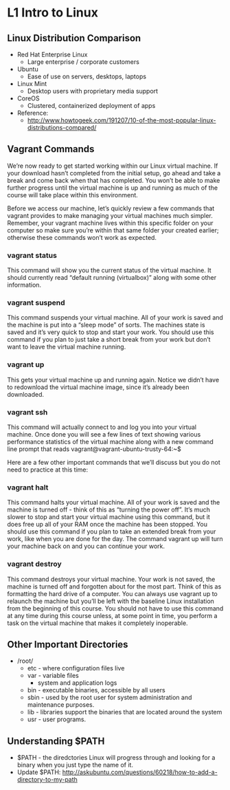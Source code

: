 # L1 Intro to Linux
## Linux Distribution Comparison
* Red Hat Enterprise Linux
  * Large enterprise / corporate customers 
* Ubuntu
  * Ease of use on servers, desktops, laptops 
* Linux Mint
  * Desktop users with proprietary media support 
* CoreOS
  * Clustered, containerized deployment of apps
* Reference: 
  * <http://www.howtogeek.com/191207/10-of-the-most-popular-linux-distributions-compared/>

## Vagrant Commands
We’re now ready to get started working within our Linux virtual machine. If your download hasn’t completed from the initial setup, go ahead and take a break and come back when that has completed. You won’t be able to make further progress until the virtual machine is up and running as much of the course will take place within this environment.

Before we access our machine, let’s quickly review a few commands that vagrant provides to make managing your virtual machines much simpler. Remember, your vagrant machine lives within this specific folder on your computer so make sure you’re within that same folder your created earlier; otherwise these commands won’t work as expected.
### vagrant status
This command will show you the current status of the virtual machine. It should currently read “default running (virtualbox)” along with some other information.
### vagrant suspend
This command suspends your virtual machine. All of your work is saved and the machine is put into a “sleep mode” of sorts. The machines state is saved and it’s very quick to stop and start your work. You should use this command if you plan to just take a short break from your work but don’t want to leave the virtual machine running.
### vagrant up
This gets your virtual machine up and running again. Notice we didn’t have to redownload the virtual machine image, since it’s already been downloaded.
### vagrant ssh
This command will actually connect to and log you into your virtual machine. Once done you will see a few lines of text showing various performance statistics of the virtual machine along with a new command line prompt that reads vagrant@vagrant-ubuntu-trusty-64:~$

Here are a few other important commands that we’ll discuss but you do not need to practice at this time:
### vagrant halt
This command halts your virtual machine. All of your work is saved and the machine is turned off - think of this as “turning the power off”. It’s much slower to stop and start your virtual machine using this command, but it does free up all of your RAM once the machine has been stopped. You should use this command if you plan to take an extended break from your work, like when you are done for the day. The command vagrant up will turn your machine back on and you can continue your work.
### vagrant destroy
This command destroys your virtual machine. Your work is not saved, the machine is turned off and forgotten about for the most part. Think of this as formatting the hard drive of a computer. You can always use vagrant up to relaunch the machine but you’ll be left with the baseline Linux installation from the beginning of this course. You should not have to use this command at any time during this course unless, at some point in time, you perform a task on the virtual machine that makes it completely inoperable.

## Other Important Directories
* /root/
  * etc - where configuration files live
  * var - variable files
    * system and application logs
  * bin - executable binaries, accessible by all users
  * sbin - used by the root user for system administration and maintenance purposes.
  * lib - libraries support the binaries that are located around the system
  * usr - user programs.
  
## Understanding $PATH
* $PATH - the diredctories Linux will progress through and looking for a binary when you just type the name of it.
* Update $PATH: <http://askubuntu.com/questions/60218/how-to-add-a-directory-to-my-path>
  
  
    